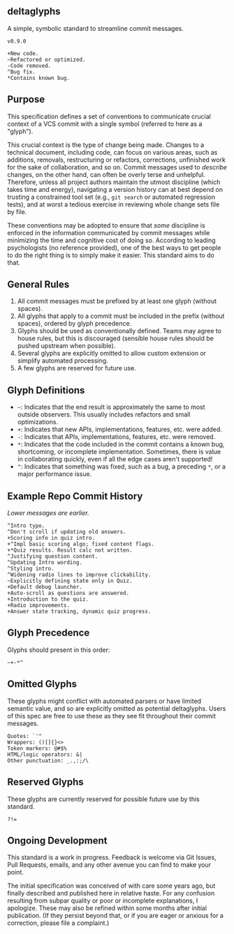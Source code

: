 deltaglyphs
-----------

A simple, symbolic standard to streamline commit messages.

`v0.9.0`

```
+New code.
~Refactored or optimized.
-Code removed.
^Bug fix.
*Contains known bug.
```

## Purpose

This specification defines a set of conventions to communicate crucial context
of a VCS commit with a single symbol (referred to here as a "glyph").

This crucial context is the type of change being made. Changes to a technical
document, including code, can focus on various areas, such as additions,
removals, restructuring or refactors, corrections, unfinished work for the sake
of collaboration, and so on. Commit messages used to *describe* changes, on the
other hand, can often be overly terse and unhelpful. Therefore, unless all
project authors maintain the utmost discipline (which takes time and energy),
navigating a version history can at best depend on trusting a constrained tool
set (e.g., `git search` or automated regression tests), and at worst a tedious
exercise in reviewing whole change sets file by file.

These conventions may be adopted to ensure that *some* discipline is enforced in
the information communicated by commit messages while minimizing the time and
cognitive cost of doing so. According to leading psychologists (no reference
provided), one of the best ways to get people to do the right thing is to simply
make it easier. This standard aims to do that.


## General Rules

1) All commit messages must be prefixed by at least one glyph (without spaces).
2) All glyphs that apply to a commit must be included in the prefix (without
   spaces), ordered by glyph precedence.
3) Glyphs should be used as conventionally defined. Teams may agree to house
   rules, but this is discouraged (sensible house rules should be pushed
   upstream when possible).
4) Several glyphs are explicitly omitted to allow custom extension or simplify
   automated processing.
5) A few glyphs are reserved for future use.


## Glyph Definitions

- `~`: Indicates that the end result is approximately the same to most outside
       observers. This usually includes refactors and small optimizations.
- `+`: Indicates that new APIs, implementations, features, etc. were added.
- `-`: Indicates that APIs, implementations, features, etc. were removed.
- `*`: Indicates that the code included in the commit contains a known bug,
       shortcoming, or incomplete implementation. Sometimes, there is value in
       collaborating quickly, even if all the edge cases aren't supported!
- `^`: Indicates that something was fixed, such as a bug, a preceding `*`, or
       a major performance issue.


## Example Repo Commit History

*Lower messages are earlier.*

```
^Intro typo.
^Don't scroll if updating old answers.
+Scoring info in quiz intro.
+^Impl basic scoring algo; fixed content flags.
+*Quiz results. Result calc not written.
^Justifying question content.
^Updating Intro wording.
^Styling intro.
^Widening radio lines to improve clickability.
~Explicitly defining state only in Quiz.
+Default debug launcher.
+Auto-scroll as questions are answered.
+Introduction to the quiz.
+Radio improvements.
+Answer state tracking, dynamic quiz progress.
```


## Glyph Precedence

Glyphs should present in this order:

```
~+-*^
```


## Omitted Glyphs

These glyphs might conflict with automated parsers or have limited semantic
value, and so are explicitly omitted as potential deltaglyphs. Users of this
spec are free to use these as they see fit throughout their commit messages.

```
Quotes: `'"
Wrappers: ()[]{}<>
Token markers: @#$%
HTML/logic operators: &|
Other punctuation: _.,:;/\
```


## Reserved Glyphs

These glyphs are currently reserved for possible future use by this standard.

```
?!=
```


## Ongoing Development

This standard is a work in progress. Feedback is welcome via Git Issues, Pull
Requests, emails, and any other avenue you can find to make your point.

The initial specification was conceived of with care some years ago, but finally
described and published here in relative haste. For any confusion resulting from
subpar quality or poor or incomplete explanations, I apologize. These may also
be refined within some months after initial publication. (If they persist beyond
that, or if you are eager or anxious for a correction, please file a complaint.)
